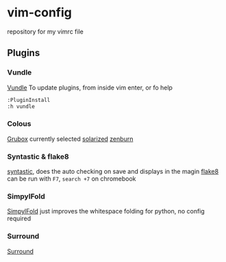 # vim-config
repository for my vimrc file

## Plugins
### Vundle
[Vundle](https://github.com/VundleVim/Vundle.vim)
To update plugins, from inside vim enter, or fo help
```bash
:PluginInstall
:h vundle
```

### Colous
[Grubox](https://github.com/morhetz/gruvbox) currently selected
[solarized](https://github.com/altercation/vim-colors-solarized)
[zenburn](https://github.com/jnurmine/Zenburn)

### Syntastic & flake8

[syntastic](https://github.com/vim-syntastic/syntastic), does the auto checking on save and displays in the magin
[flake8](https://github.com/nvie/vim-flake8) can be run with `F7`, `search +7` on chromebook

### SimpylFold
[SimpylFold](https://github.com/tmhedberg/SimpylFold) just improves the whitespace folding for python, no config required

### Surround
[Surround](https://github.com/tpope/vim-surround)
